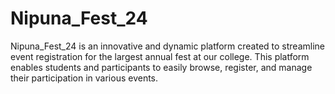 # Nipuna_Fest_24
Nipuna_Fest_24 is an innovative and dynamic platform created to streamline event registration for the largest annual fest at our college. This platform enables students and participants to easily browse, register, and manage their participation in various events.
